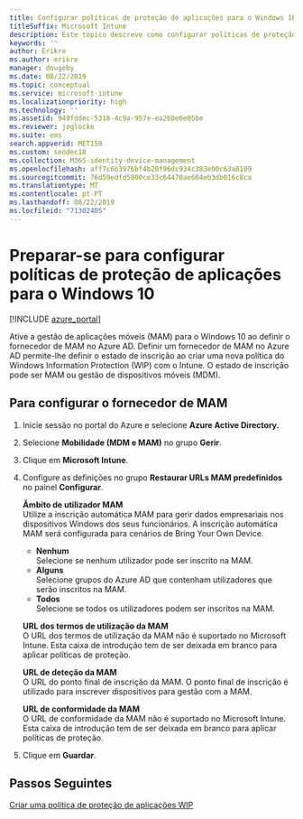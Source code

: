 ```yaml
---
title: Configurar políticas de proteção de aplicações para o Windows 10
titleSuffix: Microsoft Intune
description: Este tópico descreve como configurar políticas de proteção de aplicações (APP) para dispositivos Windows 10.
keywords: ''
author: Erikre
ms.author: erikre
manager: dougeby
ms.date: 08/22/2019
ms.topic: conceptual
ms.service: microsoft-intune
ms.localizationpriority: high
ms.technology: ''
ms.assetid: 949fddec-5318-4c9a-957e-ea260e6e05be
ms.reviewer: joglocke
ms.suite: ems
search.appverid: MET150
ms.custom: seodec18
ms.collection: M365-identity-device-management
ms.openlocfilehash: aff7c6b3976bf4b20f96dc934c383e00c63a8109
ms.sourcegitcommit: 76d59edfd5900ce33c64470ae604eb3db016c8ca
ms.translationtype: MT
ms.contentlocale: pt-PT
ms.lasthandoff: 08/22/2019
ms.locfileid: "71302405"
---
```

# <a name="get-ready-to-configure-app-protection-policies-for-windows-10"></a>Preparar-se para configurar políticas de proteção de aplicações para o Windows 10 

[!INCLUDE [azure_portal](./includes/azure_portal.md)]

Ative a gestão de aplicações móveis (MAM) para o Windows 10 ao definir o fornecedor de MAM no Azure AD. Definir um fornecedor de MAM no Azure AD permite-lhe definir o estado de inscrição ao criar uma nova política do Windows Information Protection (WIP) com o Intune. O estado de inscrição pode ser MAM ou gestão de dispositivos móveis (MDM).

## <a name="to-configure-the-mam-provider"></a>Para configurar o fornecedor de MAM

1. Inicie sessão no portal do Azure e selecione **Azure Active Directory.**

2. Selecione **Mobilidade (MDM e MAM)** no grupo **Gerir**.

3. Clique em **Microsoft Intune**.

4. Configure as definições no grupo **Restaurar URLs MAM predefinidos** no painel **Configurar**.

   **Âmbito de utilizador MAM**  
   Utilize a inscrição automática MAM para gerir dados empresariais nos dispositivos Windows dos seus funcionários. A inscrição automática MAM será configurada para cenários de Bring Your Own Device.<ul><li>**Nenhum**<br>Selecione se nenhum utilizador pode ser inscrito na MAM.</li><li>**Alguns**<br>Selecione grupos do Azure AD que contenham utilizadores que serão inscritos na MAM.</li><li>**Todos**<br>Selecione se todos os utilizadores podem ser inscritos na MAM.</li></ul>

   **URL dos termos de utilização da MAM**  
   O URL dos termos de utilização da MAM não é suportado no Microsoft Intune. Esta caixa de introdução tem de ser deixada em branco para aplicar políticas de proteção.

   **URL de deteção da MAM**  
   O URL do ponto final de inscrição da MAM. O ponto final de inscrição é utilizado para inscrever dispositivos para gestão com a MAM.

   **URL de conformidade da MAM**  
   O URL de conformidade da MAM não é suportado no Microsoft Intune. Esta caixa de introdução tem de ser deixada em branco para aplicar políticas de proteção. 

5. Clique em **Guardar**.

## <a name="next-steps"></a>Passos Seguintes

[Criar uma política de proteção de aplicações WIP](windows-information-protection-policy-create.md)

